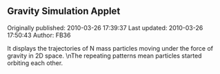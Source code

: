 ## Gravity Simulation Applet 
Originally published: 2010-03-26 17:39:37 
Last updated: 2010-03-26 17:50:43 
Author: FB36  
 
It displays the trajectories of N mass particles moving under the force of gravity in 2D space.\nThe repeating patterns mean particles started orbiting each other.